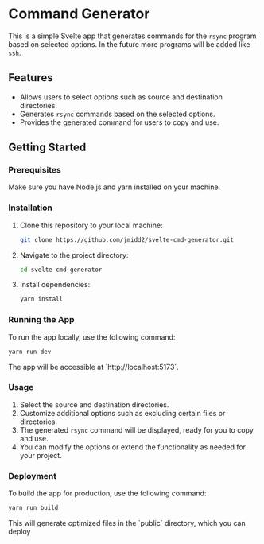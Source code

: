 # Command Generator

This is a simple Svelte app that generates commands for the `rsync` program based on selected options. In the future
more programs will be added like `ssh`.

## Features

- Allows users to select options such as source and destination directories.
- Generates `rsync` commands based on the selected options.
- Provides the generated command for users to copy and use.

## Getting Started

### Prerequisites

Make sure you have Node.js and yarn installed on your machine.

### Installation

1. Clone this repository to your local machine:

   ```bash
   git clone https://github.com/jmidd2/svelte-cmd-generator.git
   ```

2. Navigate to the project directory:

   ```bash
   cd svelte-cmd-generator
   ```

3. Install dependencies:

   ```bash
   yarn install
   ```

### Running the App

To run the app locally, use the following command:

```bash
yarn run dev
```

The app will be accessible at \`http://localhost:5173\`.

### Usage

1. Select the source and destination directories.
2. Customize additional options such as excluding certain files or directories.
3. The generated `rsync` command will be displayed, ready for you to copy and use.
4. You can modify the options or extend the functionality as needed for your project.

### Deployment

To build the app for production, use the following command:

```bash
yarn run build
```

This will generate optimized files in the \`public\` directory, which you can deploy
